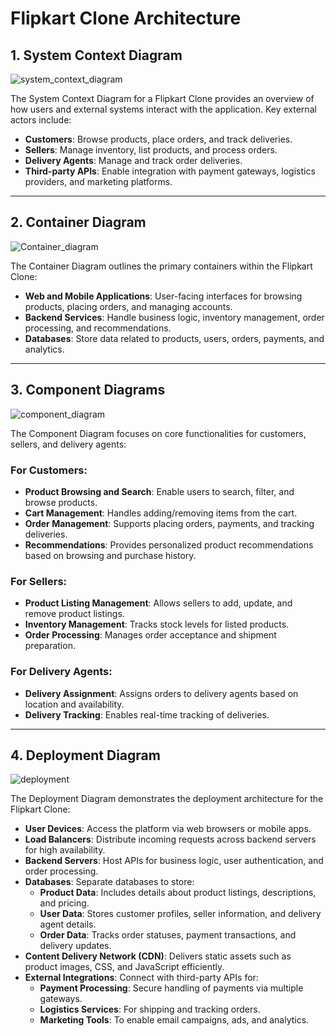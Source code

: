 # Flipkart Clone Architecture

## 1. System Context Diagram

![system_context_diagram](https://github.com/user-attachments/assets/e15149a9-95ef-459e-8215-83679f7d5e2f)

The System Context Diagram for a Flipkart Clone provides an overview of how users and external systems interact with the application. Key external actors include:  
- **Customers**: Browse products, place orders, and track deliveries.  
- **Sellers**: Manage inventory, list products, and process orders.  
- **Delivery Agents**: Manage and track order deliveries.  
- **Third-party APIs**: Enable integration with payment gateways, logistics providers, and marketing platforms.

---

## 2. Container Diagram
![Container_diagram](https://github.com/user-attachments/assets/74cb52ad-ef32-4a04-b883-8711a82101e4)


The Container Diagram outlines the primary containers within the Flipkart Clone:  
- **Web and Mobile Applications**: User-facing interfaces for browsing products, placing orders, and managing accounts.  
- **Backend Services**: Handle business logic, inventory management, order processing, and recommendations.  
- **Databases**: Store data related to products, users, orders, payments, and analytics.  

---

## 3. Component Diagrams
![component_diagram](https://github.com/user-attachments/assets/3a5d8320-a86e-420c-b918-3394d538cc2f)


The Component Diagram focuses on core functionalities for customers, sellers, and delivery agents:  

### For Customers:
- **Product Browsing and Search**: Enable users to search, filter, and browse products.  
- **Cart Management**: Handles adding/removing items from the cart.  
- **Order Management**: Supports placing orders, payments, and tracking deliveries.  
- **Recommendations**: Provides personalized product recommendations based on browsing and purchase history.  

### For Sellers:
- **Product Listing Management**: Allows sellers to add, update, and remove product listings.  
- **Inventory Management**: Tracks stock levels for listed products.  
- **Order Processing**: Manages order acceptance and shipment preparation.  

### For Delivery Agents:
- **Delivery Assignment**: Assigns orders to delivery agents based on location and availability.  
- **Delivery Tracking**: Enables real-time tracking of deliveries.  

---

## 4. Deployment Diagram
![deployment](https://github.com/user-attachments/assets/3c1f94d3-e575-4d6c-98fe-23dbf9b3c709)


The Deployment Diagram demonstrates the deployment architecture for the Flipkart Clone:  
- **User Devices**: Access the platform via web browsers or mobile apps.  
- **Load Balancers**: Distribute incoming requests across backend servers for high availability.  
- **Backend Servers**: Host APIs for business logic, user authentication, and order processing.  
- **Databases**: Separate databases to store:  
  - **Product Data**: Includes details about product listings, descriptions, and pricing.  
  - **User Data**: Stores customer profiles, seller information, and delivery agent details.  
  - **Order Data**: Tracks order statuses, payment transactions, and delivery updates.  
- **Content Delivery Network (CDN)**: Delivers static assets such as product images, CSS, and JavaScript efficiently.  
- **External Integrations**: Connect with third-party APIs for:  
  - **Payment Processing**: Secure handling of payments via multiple gateways.  
  - **Logistics Services**: For shipping and tracking orders.  
  - **Marketing Tools**: To enable email campaigns, ads, and analytics.  
